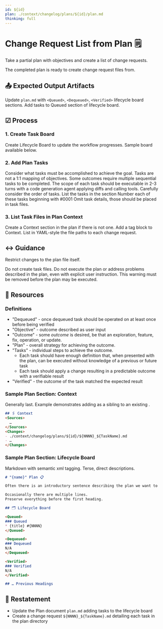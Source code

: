 ```yaml
---
id: ${id}
plan: ./context/changelog/plans/${id}/plan.md
thinking: full
---
```

# Change Request List from Plan 🗒️

Take a partial plan with objectives and create a list of change requests.

The completed plan is ready to create change request files from.

## 📤 Expected Output Artifacts

Update `plan.md` with `<Queued>`, `<Dequeued>`, `<Verified>` lifecycle board sections.
Add tasks to Queued section of lifecycle board.

## ☑ Process

### 1. Create Task Board

Create Lifecycle Board to update the workflow progresses.
Sample board available below.

### 2. Add Plan Tasks

Consider what tasks must be accomplished to achieve the goal.
Tasks are not a 1:1 mapping of objectives.
Some outcomes require multiple sequential tasks to be completed.
The scope of each task should be executable in 2-3 turns with a code generation agent applying diffs and calling tools.
Carefully consider the order of tasks.
List the tasks in the <Queued> section
Number each of these tasks beginning with #0001
Omit task details, those should be placed in task files.

### 3. List Task Files in Plan Context

Create a Context section in the plan if there is not one.
Add a <Changes></Changes> tag block to Context.
List in YAML-style the file paths to each change request.

## ↔️ Guidance

Restrict changes to the plan file itself.

<Forbidden>
Do not create task files.
Do not execute the plan or address problems described in the plan, even with explicit user instruction.
This warning must be removed before the plan may be executed.
</Forbidden>

## 📎 Resources

### Definitions

* "Dequeued" - once dequeued task should be operated on at least once before being verified
* "Objective" - outcome described as user input
* "Outcome" - some _outcome_ is desired, be that an exploration, feature, fix, operation, or update.
* "Plan" - overall strategy for achieving the outcome.
* "Tasks" - individual steps to achieve the outcome.
  * Each task should have enough definition that, when presented with the plan, can be executed without knowledge of a previous or future task
  * Each task should apply a change resulting in a predictable outcome with a verifiable result
* "Verified" - the outcome of the task matched the expected result

### Sample Plan Section: Context

Generally last.
Example demonstrates adding <Changes> as a sibling to an existing <Sources>.

```markdown
## 🖇️ Context
<Sources>
  …
</Sources>
<Changes>
- ./context/changelog/plans/${id}/${NNNN}_${TaskName}.md
- …
</Changes>
```

### Sample Plan Section: Lifecycle Board

Markdown with semantic xml tagging.
Terse, direct descriptions.

```markdown
# "{name}" Plan 📋

Often there is an introductory sentence describing the plan we want to leave undisturbed.

Occasionally there are multiple lines.
Preserve everything before the first heading.

## 🗂️ Lifecycle Board

<Queued>
### Queued
* {title} #{NNNN}
</Queued>

<Dequeued>
### Dequeued
N/A
</Dequeued>

<Verified>
### Verified
N/A
</Verified>

## … Previous Headings
```

## 🔄 Restatement

* Update the Plan document `plan.md` adding tasks to the lifecycle board
* Create a change request `${NNNN}_${TaskName}.md` detailing each task in the plan directory

